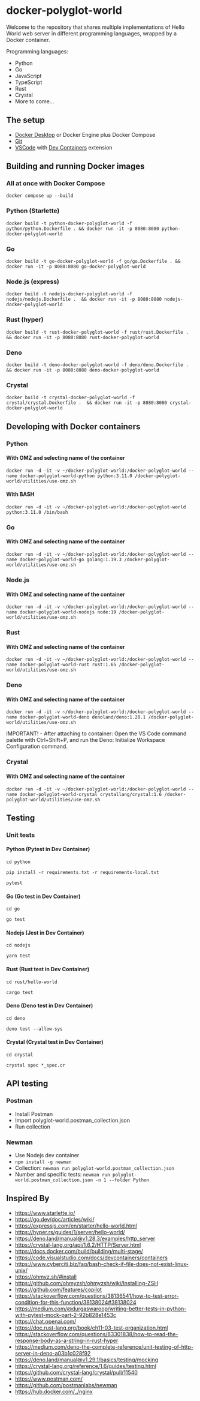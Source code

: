# docker-polyglot-world

Welcome to the repository that shares multiple implementations of Hello World web server in different programming languages, wrapped by a Docker container.

Programming languages:

- Python
- Go
- JavaScript
- TypeScript
- Rust
- Crystal
- More to come...

## The setup

- [Docker Desktop](https://www.docker.com/products/docker-desktop/) or Docker Engine plus Docker Compose
- [Git](https://git-scm.com/book/en/v2/Getting-Started-Installing-Git)
- [VSCode](https://code.visualstudio.com/download) with [Dev Containers](https://code.visualstudio.com/docs/remote/containers) extension

## Building and running Docker images

### All at once with Docker Compose

```text
docker compose up --build
```

### Python (Starlette)

```text
docker build -t python-docker-polyglot-world -f python/python.Dockerfile . && docker run -it -p 8080:8080 python-docker-polyglot-world
```

### Go

```text
docker build -t go-docker-polyglot-world -f go/go.Dockerfile . && docker run -it -p 8080:8080 go-docker-polyglot-world
```

### Node.js (express)

```text
docker build -t nodejs-docker-polyglot-world -f nodejs/nodejs.Dockerfile .  && docker run -it -p 8080:8080 nodejs-docker-polyglot-world
```

### Rust (hyper)

```text
docker build -t rust-docker-polyglot-world -f rust/rust.Dockerfile .  && docker run -it -p 8080:8080 rust-docker-polyglot-world
```

### Deno

```text
docker build -t deno-docker-polyglot-world -f deno/deno.Dockerfile .  && docker run -it -p 8080:8080 deno-docker-polyglot-world
```

### Crystal

```text
docker build -t crystal-docker-polyglot-world -f crystal/crystal.Dockerfile .  && docker run -it -p 8080:8080 crystal-docker-polyglot-world
```

## Developing with Docker containers

### Python

#### With OMZ and selecting name of the container

```text
docker run -d -it -v ~/docker-polyglot-world:/docker-polyglot-world --name docker-polyglot-world-python python:3.11.0 /docker-polyglot-world/utilities/use-omz.sh
```

#### With BASH

```text
docker run -d -it -v ~/docker-polyglot-world:/docker-polyglot-world python:3.11.0 /bin/bash
```

### Go

#### With OMZ and selecting name of the container

```text
docker run -d -it -v ~/docker-polyglot-world:/docker-polyglot-world --name docker-polyglot-world-go golang:1.19.3 /docker-polyglot-world/utilities/use-omz.sh
```

### Node.js

#### With OMZ and selecting name of the container

```text
docker run -d -it -v ~/docker-polyglot-world:/docker-polyglot-world --name docker-polyglot-world-nodejs node:19 /docker-polyglot-world/utilities/use-omz.sh
```

### Rust

#### With OMZ and selecting name of the container

```text
docker run -d -it -v ~/docker-polyglot-world:/docker-polyglot-world --name docker-polyglot-world-rust rust:1.65 /docker-polyglot-world/utilities/use-omz.sh
```

### Deno

#### With OMZ and selecting name of the container

```text
docker run -d -it -v ~/docker-polyglot-world:/docker-polyglot-world --name docker-polyglot-world-deno denoland/deno:1.28.1 /docker-polyglot-world/utilities/use-omz.sh
```

IMPORTANT! - After attaching to container:  Open the VS Code command palette with Ctrl+Shift+P, and run the Deno: Initialize Workspace Configuration command.


### Crystal

#### With OMZ and selecting name of the container

```text
docker run -d -it -v ~/docker-polyglot-world:/docker-polyglot-world --name docker-polyglot-world-crystal crystallang/crystal:1.6 /docker-polyglot-world/utilities/use-omz.sh
```

## Testing

### Unit tests

#### Python (Pytest in Dev Container)

```text
cd python
```

```text
pip install -r requirements.txt -r requirements-local.txt
```

```text
pytest
```

#### Go (Go test in Dev Container)

```text
cd go
```

```text
go test
```

#### Nodejs (Jest in Dev Container)

```text
cd nodejs
```

```text
yarn test
```

#### Rust (Rust test in Dev Container)

```text
cd rust/hello-world
```

```text
cargo test
```

#### Deno (Deno test in Dev Container)

```text
cd deno
```

```text
deno test --allow-sys
```

#### Crystal (Crystal test in Dev Container)

```text
cd crystal
```

```text
crystal spec *_spec.cr
```

## API testing

### Postman
* Install Postman
* Import polyglot-world.postman_collection.json
* Run collection

### Newman
* Use Nodejs dev container
* `npm install -g newman`
* Collection: `newman run polyglot-world.postman_collection.json`
* Number and specific tests: `newman run polyglot-world.postman_collection.json -n 1 --folder Python`

## Inspired By

- https://www.starlette.io/
- https://go.dev/doc/articles/wiki/
- https://expressjs.com/en/starter/hello-world.html
- https://hyper.rs/guides/1/server/hello-world/
- https://deno.land/manual@v1.28.3/examples/http_server
- https://crystal-lang.org/api/1.6.2/HTTP/Server.html
- https://docs.docker.com/build/building/multi-stage/
- https://code.visualstudio.com/docs/devcontainers/containers
- https://www.cyberciti.biz/faq/bash-check-if-file-does-not-exist-linux-unix/
- https://ohmyz.sh/#install
- https://github.com/ohmyzsh/ohmyzsh/wiki/Installing-ZSH
- https://github.com/features/copilot
- https://stackoverflow.com/questions/38136541/how-to-test-error-condition-for-this-function/38138024#38138024
- https://medium.com/@durgaswaroop/writing-better-tests-in-python-with-pytest-mock-part-2-92b828e1453c
- https://chat.openai.com/
- https://doc.rust-lang.org/book/ch11-03-test-organization.html
- https://stackoverflow.com/questions/63301838/how-to-read-the-response-body-as-a-string-in-rust-hyper
- https://medium.com/deno-the-complete-reference/unit-testing-of-http-server-in-deno-a03b1c028f92
- https://deno.land/manual@v1.29.1/basics/testing/mocking
- https://crystal-lang.org/reference/1.6/guides/testing.html
- https://github.com/crystal-lang/crystal/pull/11540
- https://www.postman.com/
- https://github.com/postmanlabs/newman
- https://hub.docker.com/_/nginx
